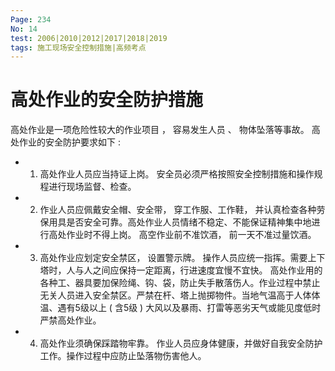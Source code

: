```yaml
---
Page: 234
No: 14
test: 2006|2010|2012|2017|2018|2019
tags: 施工现场安全控制措施|高频考点
---
```

# 高处作业的安全防护措施
高处作业是一项危险性较大的作业项目 ， 容易发生人员 、 物体坠落等事故。 高处作业的安全防护要求如下 :
- 1. 高处作业人员应当持证上岗。 安全员必须严格按照安全控制措施和操作规程进行现场监督、检查。
- 2. 作业人员应佩戴安全帽、安全带， 穿工作服、工作鞋， 并认真检查各种劳保用具是否安全可靠。高处作业人员情绪不稳定、不能保证精神集中地进行高处作业时不得上岗。 高空作业前不准饮酒， 前一天不准过量饮酒。
- 3. 高处作业应划定安全禁区， 设置警示牌。 操作人员应统一指挥。需要上下塔时，人与人之间应保持一定距离，行进速度宜慢不宜快。 高处作业用的各种工、器具要加保险绳、钩、袋，防止失手散落伤人。作业过程中禁止无关人员进入安全禁区。严禁在杆、塔上抛掷物件。当地气温高于人体体温、遇有5级以上 ( 含5级 ) 大风以及暴雨、打雷等恶劣天气或能见度低时严禁高处作业。
- 4. 高处作业须确保踩踏物牢靠。 作业人员应身体健康，并做好自我安全防护工作。操作过程中应防止坠落物伤害他人。